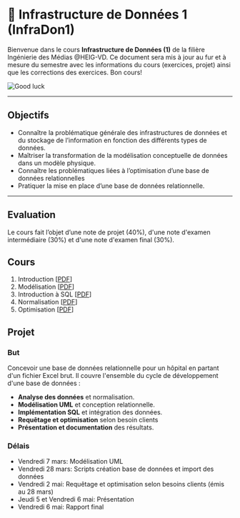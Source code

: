 # 📘 Infrastructure de Données 1 (InfraDon1)

Bienvenue dans le cours **Infrastructure de Données (1)** de la filière Ingénierie des Médias @HEIG-VD.
Ce document sera mis à jour au fur et à mesure du semestre avec les informations du cours (exercices, projet) ainsi que les corrections des exercices. Bon cours!

![Good luck](https://media.giphy.com/media/j1Xyt3DHfJcmk/giphy.gif)

---

## Objectifs

-   Connaître la problématique générale des infrastructures de données et du stockage de l’information en fonction des différents types de données.
-   Maîtriser la transformation de la modélisation conceptuelle de données dans un modèle physique.
-   Connaître les problématiques liées à l’optimisation d’une base de données relationnelles
-   Pratiquer la mise en place d’une base de données relationnelle.

---

## Evaluation

Le cours fait l’objet d’une note de projet (40%), d'une note d'examen intermédiaire (30%) et d'une note d'examen final (30%).

## Cours

1. Introduction [[PDF](https://github.com/MediaComem/comem-infradon-1/blob/main/cours/01-introduction.pdf)]
2. Modélisation [[PDF](https://github.com/MediaComem/comem-infradon-1/blob/main/cours/02-modelisation.pdf)]
3. Introduction à SQL [[PDF](https://github.com/MediaComem/comem-infradon-1/blob/main/cours/03-introduction-sql.pdf)]
4. Normalisation [[PDF](https://github.com/MediaComem/comem-infradon-1/blob/main/cours/04-normalisation.pdf)]
5. Optimisation [[PDF](https://github.com/MediaComem/comem-infradon-1/blob/main/cours/05-optimisation.pdf)]

## Projet

### But

Concevoir une base de données relationnelle pour un hôpital en partant d'un fichier Excel brut. Il couvre l'ensemble du cycle de développement d'une base de données :

-   **Analyse des données** et normalisation.
-   **Modélisation UML** et conception relationnelle.
-   **Implémentation SQL** et intégration des données.
-   **Requêtage et optimisation** selon besoin clients
-   **Présentation et documentation** des résultats.

### Délais

-   Vendredi 7 mars: Modélisation UML
-   Vendredi 28 mars: Scripts création base de données et import des données
-   Vendredi 2 mai: Requêtage et optimisation selon besoins clients (émis au 28 mars)
-   Jeudi 5 et Vendredi 6 mai: Présentation
-   Vendredi 6 mai: Rapport final
